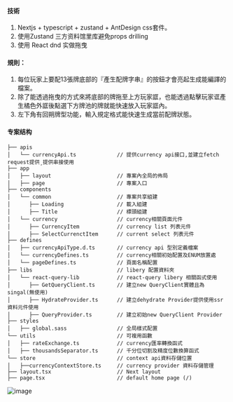 

#### 技術

1. Nextjs + typescript + zustand + AntDesign css套件。
2. 使用Zustand 三方资料馆里库避免props drilling
3. 使用 React dnd 实做拖曳

#### 規則：

1. 每位玩家上要配13張牌底部的『產生配牌字串』的按鈕才會亮起生成能編譯的檔案。
2. 除了能透過拖曳的方式來將底部的牌拖至上方玩家誆，也能透過點擊玩家诓產生橘色外誆後點選下方牌池的牌就能快速放入玩家誆內。
3. 左下角有回朔牌型功能，輸入規定格式能快速生成當前配牌狀態。

#### 专案结构

```
├── apis
│   └── currencyApi.ts             // 提供currency api接口,並建立fetch request提供¸提供串接使用
├── app
│   ├── layout                     // 專案內全局的佈局
│   ├── page                       // 專案入口
├── components                  
│   └── common                     // 專案共享組建
│      ├── Loading                 // 載入組建
│      ├── Title                   // 標頭組建
│   └── currency                   // currency相關頁面元件
│      ├── CurrencyItem            // currency list 列表元件
│      ├── SelectCurrenctItem      // current select 列表元件
├── defines
│   ├── currencyApiType.d.ts       // currency api 型別定義檔案
│   └── currencyDefines.ts         // currency相關初始配置及ENUM放置處
│   └── pageDefines.ts             // 頁面名稱配置
├── libs                           // libery 配置資料夾
│   └── react-query-lib            // react-query libery 相關函式使用
│      ├── GetQueryClient.ts       // 建立new QueryClient實體且為singal(無使用)
│      ├── HydrateProvider.ts      // 建立dehydrate Provider提供使用ssr資料元件使用
│      ├── QueryProvider.ts        // 建立初始new QueryClient Provider
├── styles                        
│   ├── global.sass                // 全局樣式配置
└── utils                          // 可複用函數
│   ├── rateExchange.ts            // currency匯率轉換函式   
│   ├── thousandsSeparator.ts      // 千分位切割及精度位數換算函式
└── store                          // context api資料存儲位置
│   ├──currencyContextStore.ts     // currency provider 資料存儲管理
├── layout.tsx                     // Next layout
├── page.tsx                       // default home page (/)

```



![image](https://github.com/Jacky20000326/yoo-tool/assets/80142839/968e5a6e-6d98-4345-9de1-4c5f774211de)
